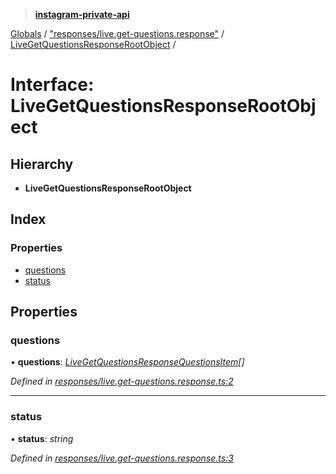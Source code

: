> **[instagram-private-api](../README.md)**

[Globals](../README.md) / ["responses/live.get-questions.response"](../modules/_responses_live_get_questions_response_.md) / [LiveGetQuestionsResponseRootObject](_responses_live_get_questions_response_.livegetquestionsresponserootobject.md) /

# Interface: LiveGetQuestionsResponseRootObject

## Hierarchy

* **LiveGetQuestionsResponseRootObject**

## Index

### Properties

* [questions](_responses_live_get_questions_response_.livegetquestionsresponserootobject.md#questions)
* [status](_responses_live_get_questions_response_.livegetquestionsresponserootobject.md#status)

## Properties

###  questions

• **questions**: *[LiveGetQuestionsResponseQuestionsItem](_responses_live_get_questions_response_.livegetquestionsresponsequestionsitem.md)[]*

*Defined in [responses/live.get-questions.response.ts:2](https://github.com/dilame/instagram-private-api/blob/01eb399/src/responses/live.get-questions.response.ts#L2)*

___

###  status

• **status**: *string*

*Defined in [responses/live.get-questions.response.ts:3](https://github.com/dilame/instagram-private-api/blob/01eb399/src/responses/live.get-questions.response.ts#L3)*